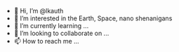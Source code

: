 - 👋 Hi, I’m @lkauth
- 👀 I’m interested in the Earth, Space, nano shenanigans
- 🌱 I’m currently learning ...
- 💞️ I’m looking to collaborate on ...
- 📫 How to reach me ...

<!---
lkauth/lkauth is a ✨ special ✨ repository because its `README.md` (this file) appears on your GitHub profile.
You can click the Preview link to take a look at your changes.
--->
